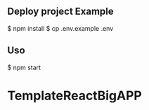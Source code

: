## Deploy project Example

$ npm install
$ cp .env.example .env

## Uso

$ npm start
# TemplateReactBigAPP
